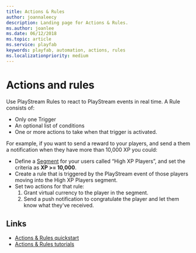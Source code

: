 ```yaml
---
title: Actions & Rules
author: joannaleecy
description: Landing page for Actions & Rules.
ms.author: joanlee
ms.date: 06/12/2018
ms.topic: article
ms.service: playfab
keywords: playfab, automation, actions, rules
ms.localizationpriority: medium
---
```


# Actions and rules

Use PlayStream Rules to react to PlayStream events in real time. A Rule consists of:

- Only one Trigger
- An optional list of conditions
- One or more actions to take when that trigger is activated.

For example, if you want to send a reward to your players, and send a them a notification when they have more than 10,000 XP you could:

- Define a [Segment](../../analytics/segmentation/index.md) for your users called “High XP Players”, and set the criteria as **XP >= 10,000**.
- Create a rule that is triggered by the PlayStream event of those players moving into the High XP Players segment.
- Set two actions for that rule:
   1. Grant virtual currency to the player in the segment.
   2. Send a push notification to congratulate the player and let them know what they've received.

## Links

- [Actions &amp; Rules quickstart](quickstart.md)
- [Actions &amp; Rules tutorials](tutorials.md)
